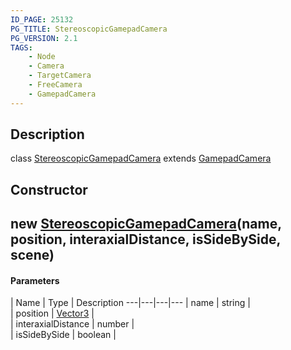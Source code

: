 ```yaml
---
ID_PAGE: 25132
PG_TITLE: StereoscopicGamepadCamera
PG_VERSION: 2.1
TAGS:
    - Node
    - Camera
    - TargetCamera
    - FreeCamera
    - GamepadCamera
---
```

## Description

class [StereoscopicGamepadCamera](/classes/2.3/StereoscopicGamepadCamera) extends [GamepadCamera](/classes/2.3/GamepadCamera)



## Constructor

##  new [StereoscopicGamepadCamera](/classes/2.3/StereoscopicGamepadCamera)(name, position, interaxialDistance, isSideBySide, scene)



#### Parameters
 | Name | Type | Description
---|---|---|---
 | name | string |   
 | position | [Vector3](/classes/2.3/Vector3) |   
 | interaxialDistance | number |   
 | isSideBySide | boolean |   
